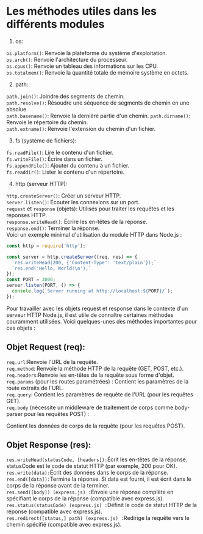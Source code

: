 # Les méthodes utiles dans les différents modules

1. os:

`os.platform()`: Renvoie la plateforme du système d'exploitation.   
`os.arch()`: Renvoie l'architecture du processeur.  
`os.cpus()`: Renvoie un tableau des informations sur les CPU.   
`os.totalmem()`: Renvoie la quantité totale de mémoire système en octets.   

2. path:

`path.join()`: Joindre des segments de chemin.   
`path.resolve()`: Résoudre une séquence de segments de chemin en une absolue.   
`path.basename()`: Renvoie la dernière partie d'un chemin. 
`path.dirname()`: Renvoie le répertoire du chemin.   
`path.extname()`: Renvoie l'extension du chemin d'un fichier.

3. fs (système de fichiers):

`fs.readFile()`: Lire le contenu d'un fichier.   
`fs.writeFile()`: Écrire dans un fichier.   
`fs.appendFile()`: Ajouter du contenu à un fichier.   
`fs.readdir()`: Lister le contenu d'un répertoire.   

4. http (serveur HTTP):

`http.createServer()`: Créer un serveur HTTP.   
`server.listen()`: Écouter les connexions sur un port.   
`request` et `response` (objets): Utilisés pour traiter les requêtes et les réponses HTTP.   
`response.writeHead()`: Écrire les en-têtes de la réponse.   
`response.end()`: Terminer la réponse.   
Voici un exemple minimal d'utilisation du module HTTP dans Node.js :

```javascript
const http = require('http');

const server = http.createServer((req, res) => {
  `res.writeHead(200, {'Content-Type': 'text/plain'});`
  `res.end('Hello, World!\n');`
});
const PORT = 3000;
server.listen(PORT, () => {
  console.log(`Server running at http://localhost:${PORT}/`);
});
```

Pour travailler avec les objets request et response dans le contexte d'un serveur HTTP Node.js, il est utile de connaître certaines méthodes couramment utilisées. Voici quelques-unes des méthodes importantes pour ces objets :

## Objet Request (req):
`req.url`:Renvoie l'URL de la requête.   
`req.method`: Renvoie la méthode HTTP de la requête (GET, POST, etc.).    
`req.headers`:Renvoie les en-têtes de la requête sous forme d'objet.    
`req.params` (pour les routes paramétrées) : Contient les paramètres de la route extraits de l'URL.   
`req.query`: Contient les paramètres de requête de l'URL (pour les requêtes GET).   
`req.body` (nécessite un middleware de traitement de corps comme body-parser pour les requêtes POST) :   

Contient les données de corps de la requête (pour les requêtes POST).

## Objet Response (res):
`res.writeHead(statusCode, [headers]):`Écrit les en-têtes de la réponse. statusCode est le code de statut HTTP (par exemple, 200 pour OK).   
`res.write(data):`Écrit des données dans le corps de la réponse.   
`res.end([data]):`Termine la réponse. Si data est fourni, il est écrit dans le corps de la réponse avant de la terminer.   
`res.send([body]) (express.js) :`Envoie une réponse complète en spécifiant le corps de la réponse (compatible avec express.js).   
`res.status(statusCode) (express.js) :`Définit le code de statut HTTP de la réponse (compatible avec express.js).   
`res.redirect([status,] path) (express.js) :`Redirige la requête vers le chemin spécifié (compatible avec express.js).   